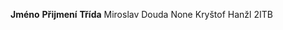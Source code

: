 **Jméno**                           **Přijmení**                            **Třída**
Miroslav                            Douda                                     None
Kryštof                             Hanžl                                     2ITB